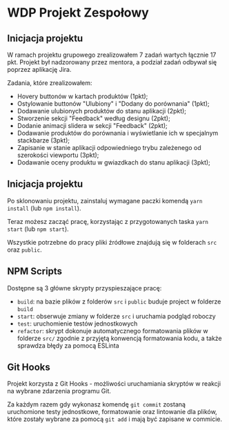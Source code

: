 


# WDP Projekt Zespołowy

## Inicjacja projektu

W ramach projektu grupowego zrealizowałem 7 zadań wartych łącznie 17 pkt. Projekt był nadzorowany przez mentora, a podział zadań odbywał się poprzez aplikację Jira.

Zadania, które zrealizowałem:

- Hovery buttonów w kartach produktów (1pkt);
- Ostylowanie buttonów "Ulubiony" i "Dodany do porównania" (1pkt);
- Dodawanie ulubionych produktów do stanu aplikacji (2pkt);
- Stworzenie sekcji "Feedback" według designu (2pkt);
- Dodanie animacji slidera w sekcji "Feedback" (2pkt);
- Dodawanie produktów do porównania i wyświetlanie ich w specjalnym stackbarze (3pkt);
- Zapisanie w stanie aplikacji odpowiedniego trybu zależenego od szerokości viewportu (3pkt);
- Dodawanie oceny produktu w gwiazdkach do stanu aplikacji (3pkt);


## Inicjacja projektu

Po sklonowaniu projektu, zainstaluj wymagane paczki komendą `yarn install` (lub `npm install`).

Teraz możesz zacząć pracę, korzystając z przygotowanych taska `yarn start` (lub `npm start`).

Wszystkie potrzebne do pracy pliki źródłowe znajdują się w folderach `src` oraz `public`.

## NPM Scripts

Dostępne są 3 główne skrypty przyspieszające pracę:

- `build`: na bazie plików z folderów `src` i `public` buduje project w folderze `build`
- `start`: obserwuje zmiany w folderze `src` i uruchamia podgląd roboczy
- `test`: uruchomienie testów jednostkowych
- `refactor`: skrypt dokonuje automatycznego formatowania plików w folderze `src/`
  zgodnie z przyjętą konwencją formatowania kodu, a także sprawdza błędy za pomocą ESLinta

## Git Hooks

Projekt korzysta z Git Hooks - możliwości uruchamiania skryptów w reakcji na wybrane zdarzenia programu Git.

Za każdym razem gdy wykonasz komendę `git commit` zostaną uruchomione testy jednostkowe, formatowanie oraz lintowanie
dla plików, które zostały wybrane za pomocą `git add` i mają być zapisane w commicie.

